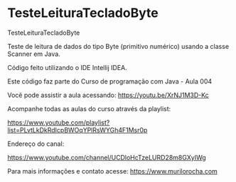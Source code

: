 # TesteLeituraTecladoByte

TesteLeituraTecladoByte


Teste de leitura de dados do tipo Byte (primitivo numérico) usando a classe Scanner em Java.

Código feito utilizando o IDE Intellij IDEA.

Este código faz parte do Curso de programação com Java - Aula 004

Você pode assistir a aula acessando: https://youtu.be/XrNJ1M3D-Kc

Acompanhe todas as aulas do curso através da playlist:

https://www.youtube.com/playlist?list=PLvtLkDkRdIcpBWOqYPlRsWYGh4F1Msr0p

Endereço do canal:

https://www.youtube.com/channel/UCDloHcTzeLURD28m8GXyIWg

Para mais informações e contato acesse: https://www.murilorocha.com
